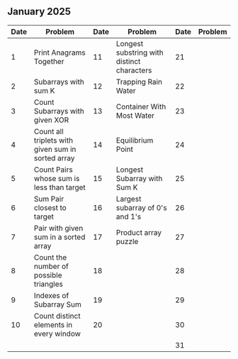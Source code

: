 ## January 2025

| Date | Problem                                           | Date | Problem                                    | Date | Problem |
| ---- | ------------------------------------------------- | ---- | ------------------------------------------ | ---- | ------- |
| 1    | Print Anagrams Together                           | 11   | Longest substring with distinct characters | 21   |         |
| 2    | Subarrays with sum K                              | 12   | Trapping Rain Water                        | 22   |         |
| 3    | Count Subarrays with given XOR                    | 13   | Container With Most Water                  | 23   |         |
| 4    | Count all triplets with given sum in sorted array | 14   | Equilibrium Point                          | 24   |         |
| 5    | Count Pairs whose sum is less than target         | 15   | Longest Subarray with Sum K                | 25   |         |
| 6    | Sum Pair closest to target                        | 16   | Largest subarray of 0's and 1's            | 26   |         |
| 7    | Pair with given sum in a sorted array             | 17   | Product array puzzle                       | 27   |         |
| 8    | Count the number of possible triangles            | 18   |                                            | 28   |         |
| 9    | Indexes of Subarray Sum                           | 19   |                                            | 29   |         |
| 10   | Count distinct elements in every window           | 20   |                                            | 30   |         |
|      |                                                   |      |                                            | 31   |         |
